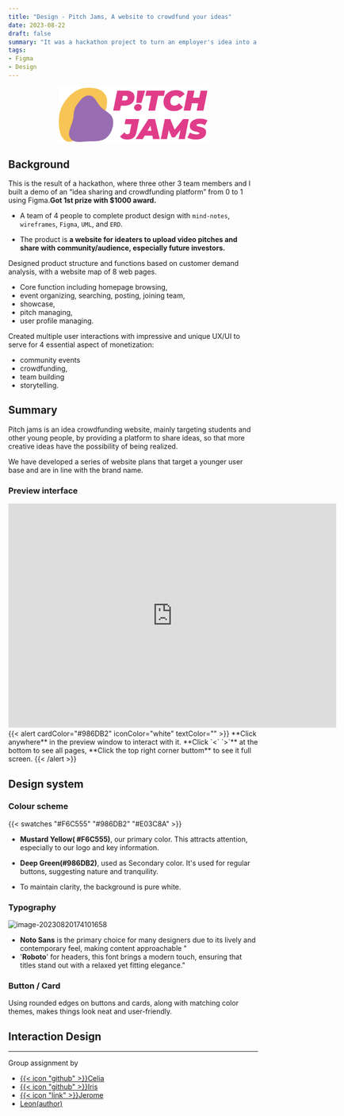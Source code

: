 ```yaml
---
title: "Design - Pitch Jams, A website to crowdfund your ideas"
date: 2023-08-22
draft: false
summary: "It was a hackathon project to turn an employer's idea into a prototype web page in 2 days. Our 4-member student team won the first place in the program and $1000 in prize money."
tags:
- Figma
- Design
---
```

<img src="Logo.png" alt="PitchJams" width=300px style="display: block; margin-left: auto; margin-right: auto;">

## Background

This is the result of a hackathon, where three other 3 team members and I built a demo of an “idea sharing and crowdfunding platform” from 0 to 1 using Figma.**Got 1st prize with $1000 award.**

- A team of 4 people to complete product design with `mind-notes`, `wireframes`, `Figma`, `UML`, and `ERD`. 

- The product is **a website for ideaters to upload video pitches and share with community/audience, especially future investors.**

Designed product structure and functions based on customer demand analysis, with a website map of 8 web pages. 
- Core function including homepage browsing, 
- event organizing, searching, posting, joining team, 
- showcase, 
- pitch managing, 
- user profile managing.

Created multiple user interactions with impressive and unique UX/UI to serve for 4 essential aspect of monetization: 
- community events
- crowdfunding,
- team building
- storytelling.



## Summary
Pitch jams is an idea crowdfunding website, mainly targeting students and other young people, by providing a platform to share ideas, so that more creative ideas have the possibility of being realized.

We have developed a series of website plans that target a younger user base and are in line with the brand name.

### Preview interface

<iframe style="border: 1px solid rgba(0, 0, 0, 0.1);" width="660" height="450" src="https://www.figma.com/embed?embed_host=share&url=https%3A%2F%2Fwww.figma.com%2Fproto%2FiPlSWlebbBTFRwGwHxY2TD%2FPitch-Jams%3Fpage-id%3D0%253A1%26type%3Ddesign%26node-id%3D15-5%26viewport%3D1315%252C403%252C0.52%26t%3DLiU5QGsT31KA96oj-1%26scaling%3Dscale-down-width%26starting-point-node-id%3D15%253A5%26mode%3Ddesign" allowfullscreen></iframe>
{{< alert cardColor="#986DB2" iconColor="white" textColor="" >}}
**Click anywhere** in the preview window to interact with it. **Click  `<` `>`** at the bottom to see all pages, **Click the top right corner buttom** to see it full screen.
{{< /alert >}}

## Design system


### Colour scheme

{{< swatches "#F6C555" "#986DB2" "#E03C8A" >}}

- **Mustard Yellow( #F6C555)**, our primary color. This attracts attention, especially to our logo and key information. 

- **Deep Green(#986DB2)**, used as Secondary color. It's used for regular buttons, suggesting nature and tranquility.

- To maintain clarity, the background is pure white.  

### Typography

![image-20230820174101658](image-20230820174101658.png)
- **Noto Sans** is the primary choice for many designers due to its lively and contemporary feel, making content approachable "
-  '**Roboto**' for headers, this font brings a modern touch, ensuring that titles stand out with a relaxed yet fitting elegance."

### Button / Card


Using rounded edges on buttons and cards, along with matching color themes, makes things look neat and user-friendly.

## Interaction Design

---

Group assignment by 
- <u>{{< icon "github" >}}[Celia](https://www.linkedin.com/in/thomas-castillo-a13b67220/)</u> 
- <u>{{< icon "github" >}}[Iris](https://github.com/Iriswang0916)</u> 
- <u>{{< icon "link" >}}[Jerome](https://hitori.rocks/)</u>
- <u>[Leon(author)](https://cestduleon.dev)</u> 